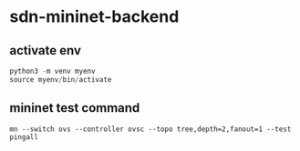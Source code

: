 # sdn-mininet-backend

## activate env
```c
python3 -m venv myenv
source myenv/bin/activate
```

## mininet test command
```
mn --switch ovs --controller ovsc --topo tree,depth=2,fanout=1 --test pingall
```